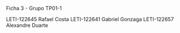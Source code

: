 Ficha 3 - Grupo TP01-1

LETI-122645 Rafael Costa 
LETI-122641 Gabriel Gonzaga 
LETI-122657 Alexandre Duarte 
